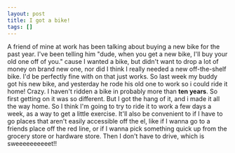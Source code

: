 ```yaml
---
layout: post
title: I got a bike!
tags: []
---
```

A friend of mine at work has been talking about buying a new bike for the past year. I've been telling him "dude, when you get a new bike, I'll buy your old one off of you." cause I wanted a bike, but didn't want to drop a lot of money on brand new one, nor did I think I really needed a new off-the-shelf bike. I'd be perfectly fine with on that just works. So last week my buddy got his new bike, and yesterday he rode his old one to work so i could ride it home! Crazy. I haven't ridden a bike in probably more than **ten years**. So first getting on it was so different. But I got the hang of it, and i made it all the way home. So I think I'm going to try to ride it to work a few days a week, as a way to get a little exercise. It'll also be convenient to if I have to go places that aren't easily accessible off the el, like if I wanna go to a friends place off the red line, or if I wanna pick something quick up from the grocery store or hardware store. Then I don't have to drive, which is sweeeeeeeeeet!!

